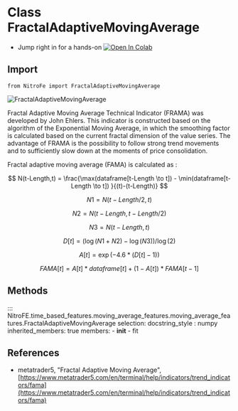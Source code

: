 

# Class FractalAdaptiveMovingAverage

* Jump right in for a hands-on [![Open In Colab](https://camo.githubusercontent.com/52feade06f2fecbf006889a904d221e6a730c194/68747470733a2f2f636f6c61622e72657365617263682e676f6f676c652e636f6d2f6173736574732f636f6c61622d62616467652e737667)](https://colab.research.google.com/drive/1nDF0Th8iUyRsCFcrK51LZ9I4O93GlDfg?usp=sharing)

## Import
`
from NitroFe import FractalAdaptiveMovingAverage
`

![FractalAdaptiveMovingAverage](https://media.giphy.com/media/aWukNCTgI8nB1TagAC/giphy.gif)

Fractal Adaptive Moving Average Technical Indicator (FRAMA) was developed by John Ehlers.
This indicator is constructed based on the algorithm of the Exponential Moving Average,
in which the smoothing factor is calculated based on the current fractal dimension of the value series.
The advantage of FRAMA is the possibility to follow strong trend movements and to sufficiently slow down at the moments of price consolidation.

Fractal adaptive moving average (FAMA) is calculated as :


$$
N(t-Length,t) = \frac{\max(dataframe[t-Length \to t]) - \min(dataframe[t-Length \to t]) }{(t)-(t-Length)}
$$

$$
N1 = N(t-Length/2,t)
$$

$$
N2 = N(t-Length,t-Length/2)
$$

$$
N3 = N(t-Length,t)
$$

$$
D[t] = (\log(N1 + N2) - \log(N3))/\log(2)
$$

$$
A[t] = \exp(-4.6 * (D[t] - 1))
$$

$$
FAMA[t] = A[t] * dataframe[t] + (1 - A[t]) * FAMA[t-1]
$$

## Methods

::: NitroFE.time_based_features.moving_average_features.moving_average_features.FractalAdaptiveMovingAverage
    selection:
        docstring_style : numpy
        inherited_members: true
        members:
        - __init__
        - fit


References
-----
* metatrader5, "Fractal Adaptive Moving Average",
    [https://www.metatrader5.com/en/terminal/help/indicators/trend_indicators/fama](https://www.metatrader5.com/en/terminal/help/indicators/trend_indicators/fama)